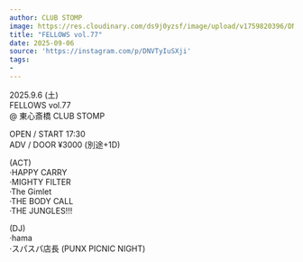 ```yaml
---
author: CLUB STOMP
image: https://res.cloudinary.com/ds9j0yzsf/image/upload/v1759820396/DNVTyIuSXji.jpg
title: "FELLOWS vol.77"
date: 2025-09-06
source: 'https://instagram.com/p/DNVTyIuSXji'
tags:
- 
---
```

2025.9.6 (土) <br>
FELLOWS vol.77<br>
@ 東心斎橋 CLUB STOMP

OPEN / START 17:30<br>
ADV / DOOR ¥3000 (別途+1D)

(ACT)<br>
·HAPPY CARRY<br>
·MIGHTY FILTER<br>
·The Gimlet<br>
·THE BODY CALL<br>
·THE JUNGLES!!!

(DJ)<br>
·hama<br>
·スパスパ店長 (PUNX PICNIC NIGHT)